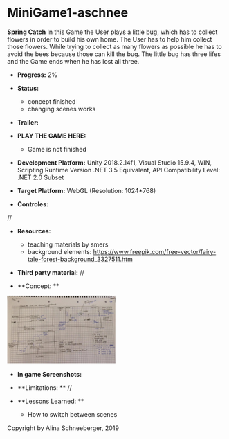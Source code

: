 # MiniGame1-aschnee

**Spring Catch**
In this Game the User plays a little bug, which has to collect flowers in order to build his own home. The User has to help him collect
those flowers. While trying to collect as many flowers as possible he has to avoid the bees because those can kill the bug. 
The little bug has three lifes and the Game ends when he has lost all three.

+ **Progress:** 2%
+ **Status:** 
	- concept finished
	- changing scenes works
 
+ **Trailer:** 
+ **PLAY THE GAME HERE:** 
	- Game is not finished
+ **Development Platform:** 
	Unity 2018.2.14f1, 
	Visual Studio 15.9.4, 
	WIN, 
	Scripting Runtime Version .NET 3.5 Equivalent, 
	API Compatibility Level: .NET 2.0 Subset
+ **Target Platform:** 
	WebGL (Resolution: 1024*768)

 
+ **Controles:** 

// 
+ **Resources:** 

	- teaching materials by smers		
	- background elements: https://www.freepik.com/free-vector/fairy-tale-forest-background_3327511.htm 	


 
+ **Third party material:**
 //	

+ **Concept:
**
<div>
<img src="./Screenshots/konzept_master.jpeg" width="250">
</div>
	
+ **In game Screenshots:**



+ **Limitations:
** //  
 
+ **Lessons Learned:
**   
	- How to switch between scenes   
	


Copyright by Alina Schneeberger, 2019
